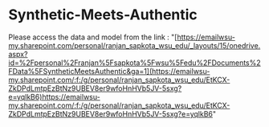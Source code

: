 # Synthetic-Meets-Authentic
Please access the data and model from the link : "[https://emailwsu-my.sharepoint.com/personal/ranjan_sapkota_wsu_edu/_layouts/15/onedrive.aspx?id=%2Fpersonal%2Franjan%5Fsapkota%5Fwsu%5Fedu%2FDocuments%2FData%5FSyntheticMeetsAuthentic&ga=1](https://emailwsu-my.sharepoint.com/:f:/g/personal/ranjan_sapkota_wsu_edu/EtKCX-ZkDPdLmtpEzBtNz9UBEV8er9wfoHnHVb5JV-5sxg?e=yqlkB6)https://emailwsu-my.sharepoint.com/:f:/g/personal/ranjan_sapkota_wsu_edu/EtKCX-ZkDPdLmtpEzBtNz9UBEV8er9wfoHnHVb5JV-5sxg?e=yqlkB6"
